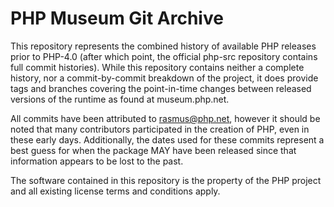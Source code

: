 PHP Museum Git Archive
======================

This repository represents the combined history of available PHP releases prior to PHP-4.0 (after which point, the official php-src repository contains full commit histories).  While this repository contains neither a complete history, nor a commit-by-commit breakdown of the project, it does provide tags and branches covering the point-in-time changes between released versions of the runtime as found at museum.php.net.

All commits have been attributed to rasmus@php.net, however it should be noted that many contributors participated in the creation of PHP, even in these early days.  Additionally, the dates used for these commits represent a best guess for when the package MAY have been released since that information appears to be lost to the past.

The software contained in this repository is the property of the PHP project and all existing license terms and conditions apply.
